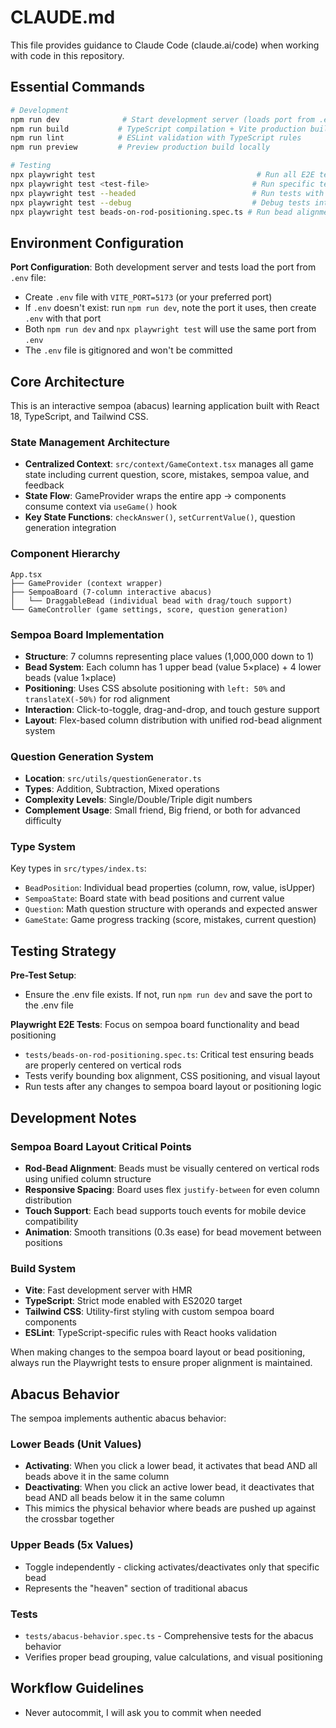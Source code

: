 # CLAUDE.md

This file provides guidance to Claude Code (claude.ai/code) when working with code in this repository.

## Essential Commands

```bash
# Development
npm run dev              # Start development server (loads port from .env VITE_PORT, defaults to 5173)
npm run build           # TypeScript compilation + Vite production build
npm run lint            # ESLint validation with TypeScript rules
npm run preview         # Preview production build locally

# Testing
npx playwright test                                    # Run all E2E tests (loads port from .env)
npx playwright test <test-file>                       # Run specific test file
npx playwright test --headed                          # Run tests with browser UI
npx playwright test --debug                           # Debug tests interactively
npx playwright test beads-on-rod-positioning.spec.ts # Run bead alignment tests
```

## Environment Configuration

**Port Configuration**: Both development server and tests load the port from `.env` file:

- Create `.env` file with `VITE_PORT=5173` (or your preferred port)
- If `.env` doesn't exist: run `npm run dev`, note the port it uses, then create `.env` with that port
- Both `npm run dev` and `npx playwright test` will use the same port from `.env`
- The `.env` file is gitignored and won't be committed

## Core Architecture

This is an interactive sempoa (abacus) learning application built with React 18, TypeScript, and Tailwind CSS.

### State Management Architecture

- **Centralized Context**: `src/context/GameContext.tsx` manages all game state including current question, score, mistakes, sempoa value, and feedback
- **State Flow**: GameProvider wraps the entire app → components consume context via `useGame()` hook
- **Key State Functions**: `checkAnswer()`, `setCurrentValue()`, question generation integration

### Component Hierarchy

```
App.tsx
├── GameProvider (context wrapper)
├── SempoaBoard (7-column interactive abacus)
│   └── DraggableBead (individual bead with drag/touch support)
└── GameController (game settings, score, question generation)
```

### Sempoa Board Implementation

- **Structure**: 7 columns representing place values (1,000,000 down to 1)
- **Bead System**: Each column has 1 upper bead (value 5×place) + 4 lower beads (value 1×place)
- **Positioning**: Uses CSS absolute positioning with `left: 50%` and `translateX(-50%)` for rod alignment
- **Interaction**: Click-to-toggle, drag-and-drop, and touch gesture support
- **Layout**: Flex-based column distribution with unified rod-bead alignment system

### Question Generation System

- **Location**: `src/utils/questionGenerator.ts`
- **Types**: Addition, Subtraction, Mixed operations
- **Complexity Levels**: Single/Double/Triple digit numbers
- **Complement Usage**: Small friend, Big friend, or both for advanced difficulty

### Type System

Key types in `src/types/index.ts`:

- `BeadPosition`: Individual bead properties (column, row, value, isUpper)
- `SempoaState`: Board state with bead positions and current value
- `Question`: Math question structure with operands and expected answer
- `GameState`: Game progress tracking (score, mistakes, current question)

## Testing Strategy

**Pre-Test Setup**:

- Ensure the .env file exists. If not, run `npm run dev` and save the port to the .env file

**Playwright E2E Tests**: Focus on sempoa board functionality and bead positioning

- `tests/beads-on-rod-positioning.spec.ts`: Critical test ensuring beads are properly centered on vertical rods
- Tests verify bounding box alignment, CSS positioning, and visual layout
- Run tests after any changes to sempoa board layout or positioning logic

## Development Notes

### Sempoa Board Layout Critical Points

- **Rod-Bead Alignment**: Beads must be visually centered on vertical rods using unified column structure
- **Responsive Spacing**: Board uses flex `justify-between` for even column distribution
- **Touch Support**: Each bead supports touch events for mobile device compatibility
- **Animation**: Smooth transitions (0.3s ease) for bead movement between positions

### Build System

- **Vite**: Fast development server with HMR
- **TypeScript**: Strict mode enabled with ES2020 target
- **Tailwind CSS**: Utility-first styling with custom sempoa board components
- **ESLint**: TypeScript-specific rules with React hooks validation

When making changes to the sempoa board layout or bead positioning, always run the Playwright tests to ensure proper alignment is maintained.

## Abacus Behavior

The sempoa implements authentic abacus behavior:

### Lower Beads (Unit Values)

- **Activating**: When you click a lower bead, it activates that bead AND all beads above it in the same column
- **Deactivating**: When you click an active lower bead, it deactivates that bead AND all beads below it in the same column
- This mimics the physical behavior where beads are pushed up against the crossbar together

### Upper Beads (5x Values)

- Toggle independently - clicking activates/deactivates only that specific bead
- Represents the "heaven" section of traditional abacus

### Tests

- `tests/abacus-behavior.spec.ts` - Comprehensive tests for the abacus behavior
- Verifies proper bead grouping, value calculations, and visual positioning

## Workflow Guidelines

- Never autocommit, I will ask you to commit when needed
